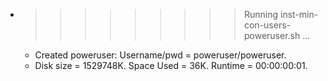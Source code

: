 * >>>>>>>>> Running inst-min-con-users-poweruser.sh ...
  * Created poweruser: Username/pwd = poweruser/poweruser.
  * Disk size = 1529748K. Space Used = 36K. Runtime = 00:00:00:01.
